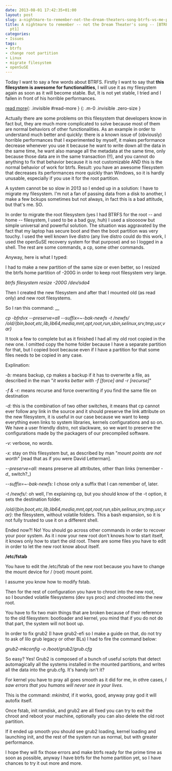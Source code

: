 ```yaml
---
date: 2013-08-01 17:42:35+01:00
layout: post
slug: a-nightmare-to-remember-not-the-dream-theaters-song-btrfs-vs-me-pt1
title: A nightmare to remember -- not the Dream Theater's song -- [BTRFS vs. me -
  pt1]
categories:
- Issues
tags:
- btrfs
- change root partition
- Linux
- migrate filesystem
- openSuSE
---
```


Today I want to say a few words about BTRFS. Firstly I want to say that **this filesystem is awesome for functionalities**, I will use it as my filesystem again as soon as it will become stable. But, It is not yet stable, I tried and I fallen in front of his horrible performances.

<!--more-->
[read more](){: .invisible #read-more }
{: .m-0 .invisible .zero-size }

Actually there are some problems on this filesystem that developers know in fact but, they are much more complicated to solve because most of them are normal behaviors of other functionalities. As an example in order to understand much better and quickly: there is a known issue of (obviously) horrible performances that I experimented by myself, it makes performance decrease whenever you use it because he want to write down all the data in the same time, he want also manage all the metadata at the same time, only because those data are in the same transaction (!!), and you cannot do anything to fix that behavior because it is not customizable AND this is the normal behavior of work for btrfs. Result: you have an awesome filesystem that decreases its performances more quickly than Windows, so it is hardly unusable, especially if you use it for the root partition.

A system cannot be so slow in 2013 so I ended up in a solution: I have to migrate my filesystem. I'm not a fan of passing data from a disk to another, I make a few bckups sometimes but not always, in fact this is a bad attitude, but that's me. SO.

In order to migrate the root filesystem (yes I had BTRFS for the root -- and home -- filesystem, I used to be a bad guy, huh) I used a slooooow but simple universal and powerful solution. The situation was aggravated by the fact that my laptop has secure boot and then the boot partition was very touchy. I used the well known live distro (any live distro could do this work, I used the openSuSE recovery system for that purpose) and so I logged in a shell. The rest are some commands, a cp, some other commands.

Anyway, here is what I typed:

I had to make a new partition of the same size or even better, so I resized the btrfs home partition of -200G in order to keep root filesystem very large.

_btrfs filesystem resize -200G /dev/sda4_

Then I created the new filesystem and after that I mounted old (as read only) and new root filesystems.

So I ran this command: __

_cp -bfrdvx --preserve=all --suffix=~-bak-newfs -t /newfs/ /old/{bin,boot,etc,lib,lib64,media,mnt,opt,root,run,sbin,selinux,srv,tmp,usr,var}_

It took a few to complete but as it finished I had all my old root copied in the new one. I omitted copy the home folder because I have a separate partition for that, but I copied boot because even if I have a partition for that some files needs to be copied in any case.

Explination:

_-b:_ means backup, cp makes a backup if it has to overwrite a file, as described in the man "_it works better with -f [force] and -r [recurse]_"

_-f & -r:_ means recurse and force overwriting if you find the same file on destination

_-d:_ this is the combination of two other switches, it means that cp cannot ever follow any link in the source and it should preserve the link attribute on the new filesystem, it is useful in our case because we want to keep everything even links to system libraries, kernels configurations and so on. We have a user friendly distro, not slackware, so we want to preserve the configurations made by the packagers of our precompiled software.

_-v:_ verbose, no words.

_-x:_ stay on this filesystem but, as described by man "_mount points are not worth_" [read that as if you were David Letterman].

_--preserve=all:_ means preserve all attributes, other than links (remember _-d__ switch?_)

_--suffix=~-bak-newfs:_ I chose only a suffix that I can remember of, later.

_-t /newfs/:_ oh well, I'm explaining cp, but you should know of the -t option, it sets the destination folder.

_/old/{bin,boot,etc,lib,lib64,media,mnt,opt,root,run,sbin,selinux,srv,tmp,usr,var}:_ the filesystem, without volatile folders. This a bash expansion, so it is not fully trusted to use it on a different shell.

Ended now?! No! You should go across other commands in order to recover your poor system. As it i now your new root don't knows how to start itself, it knows only how to start the old root. There are some files you have to edit in order to let the new root know about itself.

**/etc/fstab**

You have to edit the /etc/fstab of the new root because you have to change the mount device for / (root) mount point.

I assume you know how to modify fstab.

Then for the rest of configuration you have to chroot into the new root, so I bounded volatile filesystems (dev sys proc) and chrooted into the new root.

You have to fix two main things that are broken because of their reference to the old filesystem: bootloader and kernel, you mind that if you do not do that part, the system will not boot up.

In order to fix grub2 (I have grub2-efi so I make a guide on that, do not try to ask of lilo grub legacy or other BLs) I had to fire the command below:

_grub2-mkconfig -o /boot/grub2/grub.cfg_

So easy? Yes! Grub2 is composed of a bunch of useful scripts that detect automagically all the systems installed in the mounted partitions, and writes all the data into the grub.cfg. It's handy isn't it?

For kernel you have to pray all goes smooth as it did for me, in othre cases, _I saw errors that you humans will never see in your lives_.

This is the command: _mkinitrd_, if it works, good, anyway pray god it will autofix itself.

Once fstab, init ramdisk, and grub2 are all fixed you can try to exit the chroot and reboot your machine, optionally you can also delete the old root partition.

If it ended up smooth you should see grub2 loading, kernel loading and launching init, and the rest of the system run as normal, but with greater performance.

I hope they will fix those errors and make btrfs ready for the prime time as soon as possible, anyway I have btrfs for the home partition yet, so I have chances to try it out more and more.
